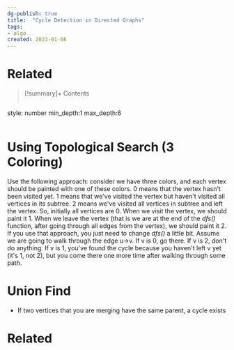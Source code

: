 ```yaml
---
dg-publish: true
title:  "Cycle Detection in Directed Graphs"
tags:
- algo
created: 2023-01-06
---
```


# Related

>[!summary]+ Contents
>```toc
style: number
min_depth:1
max_depth:6 
>```

# Using Topological Search (3 Coloring)

Use the following approach: consider we have three colors, and each vertex should be painted with one of these colors. 0 means that the vertex hasn't been visited yet. 1 means that we've visited the vertex but haven't visited all vertices in its subtree. 2 means we've visited all vertices in subtree and left the vertex. So, initially all vertices are 0. When we visit the vertex, we should paint it 1. When we leave the vertex (that is we are at the end of the _dfs()_ function, after going through all edges from the vertex), we should paint it 2. If you use that approach, you just need to change _dfs()_ a little bit. Assume we are going to walk through the edge u->v. If v is 0, go there. If v is 2, don't do anything. If v is 1, you've found the cycle because you haven't left v yet (it's 1, not 2), but you come there one more time after walking through some path.

# Union Find
- If two vertices that you are merging have the same parent, a cycle exists

# Related






